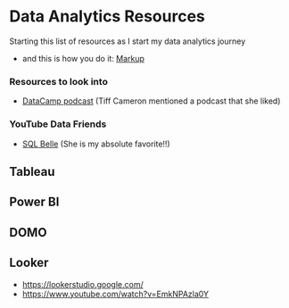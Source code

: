 # Data Analytics Resources
Starting this list of resources as I start my data analytics journey
- and this is how you do it: [Markup](https://docs.github.com/en/get-started/writing-on-github/getting-started-with-writing-and-formatting-on-github/basic-writing-and-formatting-syntax)

### Resources to look into
- [DataCamp podcast](datacamp.com) (Tiff Cameron mentioned a podcast that she liked)

### YouTube Data Friends
- [SQL Belle](https://www.youtube.com/@sqlbelle) (She is my absolute favorite!!)

## Tableau

## Power BI

## DOMO

## Looker
- https://lookerstudio.google.com/
- https://www.youtube.com/watch?v=EmkNPAzla0Y
